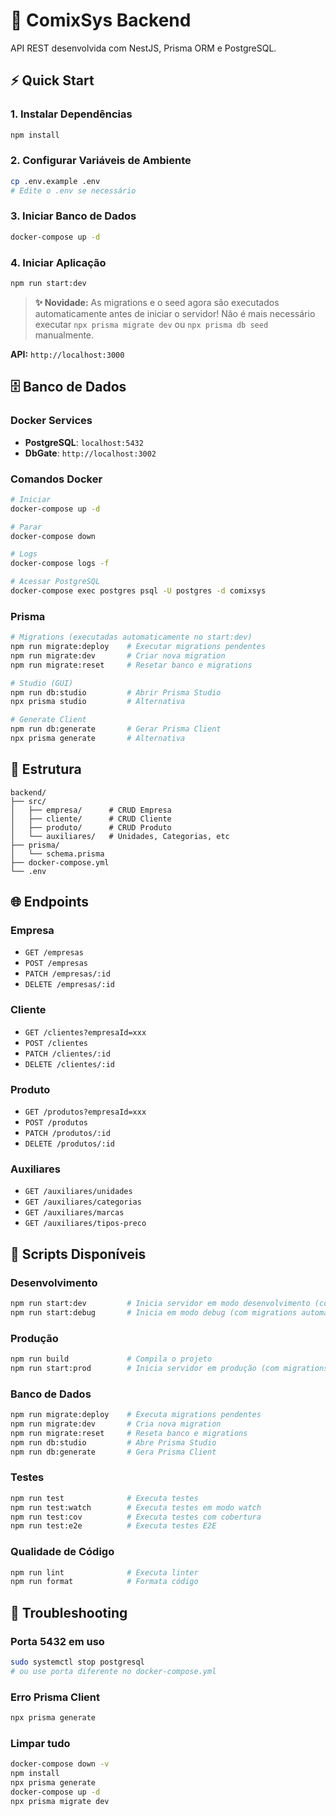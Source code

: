 # 🚀 ComixSys Backend

API REST desenvolvida com NestJS, Prisma ORM e PostgreSQL.

## ⚡ Quick Start

### 1. Instalar Dependências
```bash
npm install
```

### 2. Configurar Variáveis de Ambiente
```bash
cp .env.example .env
# Edite o .env se necessário
```

### 3. Iniciar Banco de Dados
```bash
docker-compose up -d
```

### 4. Iniciar Aplicação
```bash
npm run start:dev
```

> **✨ Novidade:** As migrations e o seed agora são executados automaticamente antes de iniciar o servidor!
> Não é mais necessário executar `npx prisma migrate dev` ou `npx prisma db seed` manualmente.

**API:** `http://localhost:3000`

## 🗄️ Banco de Dados

### Docker Services
- **PostgreSQL**: `localhost:5432`
- **DbGate**: `http://localhost:3002`

### Comandos Docker
```bash
# Iniciar
docker-compose up -d

# Parar
docker-compose down

# Logs
docker-compose logs -f

# Acessar PostgreSQL
docker-compose exec postgres psql -U postgres -d comixsys
```

### Prisma
```bash
# Migrations (executadas automaticamente no start:dev)
npm run migrate:deploy    # Executar migrations pendentes
npm run migrate:dev       # Criar nova migration
npm run migrate:reset     # Resetar banco e migrations

# Studio (GUI)
npm run db:studio         # Abrir Prisma Studio
npx prisma studio         # Alternativa

# Generate Client
npm run db:generate       # Gerar Prisma Client
npx prisma generate       # Alternativa
```

## 📁 Estrutura

```
backend/
├── src/
│   ├── empresa/      # CRUD Empresa
│   ├── cliente/      # CRUD Cliente
│   ├── produto/      # CRUD Produto
│   └── auxiliares/   # Unidades, Categorias, etc
├── prisma/
│   └── schema.prisma
├── docker-compose.yml
└── .env
```

## 🌐 Endpoints

### Empresa
- `GET /empresas`
- `POST /empresas`
- `PATCH /empresas/:id`
- `DELETE /empresas/:id`

### Cliente
- `GET /clientes?empresaId=xxx`
- `POST /clientes`
- `PATCH /clientes/:id`
- `DELETE /clientes/:id`

### Produto
- `GET /produtos?empresaId=xxx`
- `POST /produtos`
- `PATCH /produtos/:id`
- `DELETE /produtos/:id`

### Auxiliares
- `GET /auxiliares/unidades`
- `GET /auxiliares/categorias`
- `GET /auxiliares/marcas`
- `GET /auxiliares/tipos-preco`

## 🔧 Scripts Disponíveis

### Desenvolvimento
```bash
npm run start:dev         # Inicia servidor em modo desenvolvimento (com migrations automáticas)
npm run start:debug       # Inicia em modo debug (com migrations automáticas)
```

### Produção
```bash
npm run build             # Compila o projeto
npm run start:prod        # Inicia servidor em produção (com migrations automáticas)
```

### Banco de Dados
```bash
npm run migrate:deploy    # Executa migrations pendentes
npm run migrate:dev       # Cria nova migration
npm run migrate:reset     # Reseta banco e migrations
npm run db:studio         # Abre Prisma Studio
npm run db:generate       # Gera Prisma Client
```

### Testes
```bash
npm run test              # Executa testes
npm run test:watch        # Executa testes em modo watch
npm run test:cov          # Executa testes com cobertura
npm run test:e2e          # Executa testes E2E
```

### Qualidade de Código
```bash
npm run lint              # Executa linter
npm run format            # Formata código
```

## 🐛 Troubleshooting

### Porta 5432 em uso
```bash
sudo systemctl stop postgresql
# ou use porta diferente no docker-compose.yml
```

### Erro Prisma Client
```bash
npx prisma generate
```

### Limpar tudo
```bash
docker-compose down -v
npm install
npx prisma generate
docker-compose up -d
npx prisma migrate dev
```

